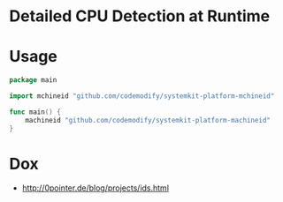 # Detailed CPU Detection at Runtime

# Usage
```go
package main

import mchineid "github.com/codemodify/systemkit-platform-mchineid"

func main() {
	machineid "github.com/codemodify/systemkit-platform-machineid"
}
```

# Dox
- http://0pointer.de/blog/projects/ids.html
